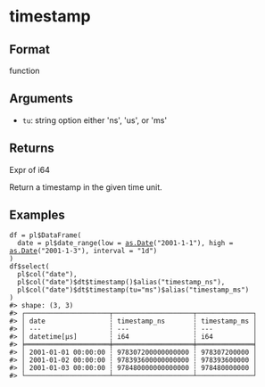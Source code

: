 # timestamp

## Format

function

## Arguments

- `tu`: string option either 'ns', 'us', or 'ms'

## Returns

Expr of i64

Return a timestamp in the given time unit.

## Examples

<pre class='r-example'><code><span class='r-in'><span><span class='va'>df</span> <span class='op'>=</span> <span class='va'>pl</span><span class='op'>$</span><span class='fu'>DataFrame</span><span class='op'>(</span></span></span>
<span class='r-in'><span>  date <span class='op'>=</span> <span class='va'>pl</span><span class='op'>$</span><span class='fu'>date_range</span><span class='op'>(</span>low <span class='op'>=</span> <span class='fu'><a href='https://rdrr.io/r/base/as.Date.html'>as.Date</a></span><span class='op'>(</span><span class='st'>"2001-1-1"</span><span class='op'>)</span>, high <span class='op'>=</span> <span class='fu'><a href='https://rdrr.io/r/base/as.Date.html'>as.Date</a></span><span class='op'>(</span><span class='st'>"2001-1-3"</span><span class='op'>)</span>, interval <span class='op'>=</span> <span class='st'>"1d"</span><span class='op'>)</span></span></span>
<span class='r-in'><span><span class='op'>)</span></span></span>
<span class='r-in'><span><span class='va'>df</span><span class='op'>$</span><span class='fu'>select</span><span class='op'>(</span></span></span>
<span class='r-in'><span>  <span class='va'>pl</span><span class='op'>$</span><span class='fu'>col</span><span class='op'>(</span><span class='st'>"date"</span><span class='op'>)</span>,</span></span>
<span class='r-in'><span>  <span class='va'>pl</span><span class='op'>$</span><span class='fu'>col</span><span class='op'>(</span><span class='st'>"date"</span><span class='op'>)</span><span class='op'>$</span><span class='va'>dt</span><span class='op'>$</span><span class='fu'>timestamp</span><span class='op'>(</span><span class='op'>)</span><span class='op'>$</span><span class='fu'>alias</span><span class='op'>(</span><span class='st'>"timestamp_ns"</span><span class='op'>)</span>,</span></span>
<span class='r-in'><span>  <span class='va'>pl</span><span class='op'>$</span><span class='fu'>col</span><span class='op'>(</span><span class='st'>"date"</span><span class='op'>)</span><span class='op'>$</span><span class='va'>dt</span><span class='op'>$</span><span class='fu'>timestamp</span><span class='op'>(</span>tu<span class='op'>=</span><span class='st'>"ms"</span><span class='op'>)</span><span class='op'>$</span><span class='fu'>alias</span><span class='op'>(</span><span class='st'>"timestamp_ms"</span><span class='op'>)</span></span></span>
<span class='r-in'><span><span class='op'>)</span></span></span>
<span class='r-out co'><span class='r-pr'>#&gt;</span> shape: (3, 3)</span>
<span class='r-out co'><span class='r-pr'>#&gt;</span> ┌─────────────────────┬────────────────────┬──────────────┐</span>
<span class='r-out co'><span class='r-pr'>#&gt;</span> │ date                ┆ timestamp_ns       ┆ timestamp_ms │</span>
<span class='r-out co'><span class='r-pr'>#&gt;</span> │ ---                 ┆ ---                ┆ ---          │</span>
<span class='r-out co'><span class='r-pr'>#&gt;</span> │ datetime[μs]        ┆ i64                ┆ i64          │</span>
<span class='r-out co'><span class='r-pr'>#&gt;</span> ╞═════════════════════╪════════════════════╪══════════════╡</span>
<span class='r-out co'><span class='r-pr'>#&gt;</span> │ 2001-01-01 00:00:00 ┆ 978307200000000000 ┆ 978307200000 │</span>
<span class='r-out co'><span class='r-pr'>#&gt;</span> │ 2001-01-02 00:00:00 ┆ 978393600000000000 ┆ 978393600000 │</span>
<span class='r-out co'><span class='r-pr'>#&gt;</span> │ 2001-01-03 00:00:00 ┆ 978480000000000000 ┆ 978480000000 │</span>
<span class='r-out co'><span class='r-pr'>#&gt;</span> └─────────────────────┴────────────────────┴──────────────┘</span>
 </code></pre>